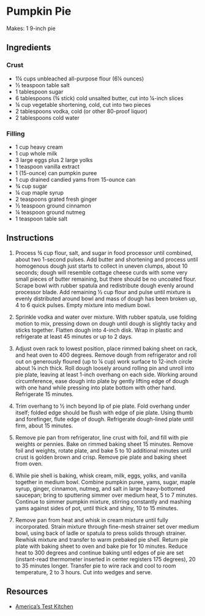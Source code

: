 # Pumpkin Pie

Makes: 1 9-inch pie

## Ingredients

### Crust

* 1¼ cups unbleached all-purpose flour (6¼ ounces)
* ½	teaspoon table salt
* 1	tablespoon sugar
* 6	tablespoons (¾ stick) cold unsalted butter, cut into ¼-inch slices
* ¼	cup vegetable shortening, cold, cut into two pieces
* 2	tablespoons vodka, cold (or other 80-proof liquor)
* 2	tablespoons cold water

### Filling

* 1	cup heavy cream
* 1	cup whole milk
* 3	large eggs plus 2 large yolks
* 1	teaspoon vanilla extract
* 1	(15-ounce) can pumpkin puree
* 1	cup drained candied yams from 15-ounce can
* ¾	cup sugar
* ¼	cup maple syrup
* 2	teaspoons grated fresh ginger
* ½	teaspoon ground cinnamon
* ¼	teaspoon ground nutmeg
* 1	teaspoon table salt

## Instructions

1. Process ¾ cup flour, salt, and sugar in food processor until combined, about two 1-second pulses. Add butter and shortening and process until homogenous dough just starts to collect in uneven clumps, about 10 seconds; dough will resemble cottage cheese curds with some very small pieces of butter remaining, but there should be no uncoated flour. Scrape bowl with rubber spatula and redistribute dough evenly around processor blade. Add remaining ½ cup flour and pulse until mixture is evenly distributed around bowl and mass of dough has been broken up, 4 to 6 quick pulses. Empty mixture into medium bowl.

2. Sprinkle vodka and water over mixture. With rubber spatula, use folding motion to mix, pressing down on dough until dough is slightly tacky and sticks together. Flatten dough into 4-inch disk. Wrap in plastic and refrigerate at least 45 minutes or up to 2 days.

3. Adjust oven rack to lowest position, place rimmed baking sheet on rack, and heat oven to 400 degrees. Remove dough from refrigerator and roll out on generously floured (up to ¼ cup) work surface to 12-inch circle about ⅛ inch thick. Roll dough loosely around rolling pin and unroll into pie plate, leaving at least 1-inch overhang on each side. Working around circumference, ease dough into plate by gently lifting edge of dough with one hand while pressing into plate bottom with other hand. Refrigerate 15 minutes.

4. Trim overhang to ½ inch beyond lip of pie plate. Fold overhang under itself; folded edge should be flush with edge of pie plate. Using thumb and forefinger, flute edge of dough. Refrigerate dough-lined plate until firm, about 15 minutes.

5. Remove pie pan from refrigerator, line crust with foil, and fill with pie weights or pennies. Bake on rimmed baking sheet 15 minutes. Remove foil and weights, rotate plate, and bake 5 to 10 additional minutes until crust is golden brown and crisp. Remove pie plate and baking sheet from oven.

6. While pie shell is baking, whisk cream, milk, eggs, yolks, and vanilla together in medium bowl. Combine pumpkin puree, yams, sugar, maple syrup, ginger, cinnamon, nutmeg, and salt in large heavy-bottomed saucepan; bring to sputtering simmer over medium heat, 5 to 7 minutes. Continue to simmer pumpkin mixture, stirring constantly and mashing yams against sides of pot, until thick and shiny, 10 to 15 minutes.

7. Remove pan from heat and whisk in cream mixture until fully incorporated. Strain mixture through fine-mesh strainer set over medium bowl, using back of ladle or spatula to press solids through strainer. Rewhisk mixture and transfer to warm prebaked pie shell. Return pie plate with baking sheet to oven and bake pie for 10 minutes. Reduce heat to 300 degrees and continue baking until edges of pie are set (instant-read thermometer inserted in center registers 175 degrees), 20 to 35 minutes longer. Transfer pie to wire rack and cool to room temperature, 2 to 3 hours. Cut into wedges and serve.

## Resources

* [America’s Test Kitchen](https://www.americastestkitchen.com/recipes/4521-pumpkin-pie)
